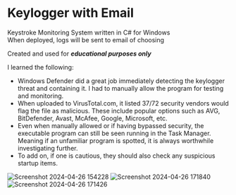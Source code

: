 # Keylogger with Email

Keystroke Monitoring System written in C# for Windows  
When deployed, logs will be sent to email of choosing  

Created and used for _**educational purposes only**_

I learned the following:
 -  Windows Defender did a great job immediately detecting the keylogger threat and containing it. I had to manually allow the program for testing and monitoring.
 -  When uploaded to VirusTotal.com, it listed 37/72 security vendors would flag the file as malicious. These include popular options such as AVG, BitDefender, Avast, McAfee, Google, Microsoft, etc.
 -  Even when manually allowed or if having bypassed security, the executable program can still be seen running in the Task Manager. Meaning if an unfamiliar program is spotted, it is always worthwhile investigating further.
 -  To add on, if one is cautious, they should also check any suspicious startup items. 

![Screenshot 2024-04-26 154228](https://github.com/jsmccaffrey/Keylogger-with-Email/assets/84482329/127e3cdd-c881-47be-bb23-dc4eaf5b74aa)
![Screenshot 2024-04-26 171840](https://github.com/jsmccaffrey/Keylogger-with-Email/assets/84482329/89b92169-bd13-47de-999a-b4088d50908c)
![Screenshot 2024-04-26 171426](https://github.com/jsmccaffrey/Keylogger-with-Email/assets/84482329/e5ba5e30-fea2-4fc8-8c9b-a835b88f4a3f)
